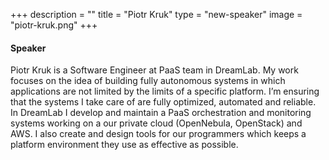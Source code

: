+++
description = ""
title = "Piotr Kruk"
type = "new-speaker"
image = "piotr-kruk.png"
+++
#### Speaker

Piotr Kruk is a Software Engineer at PaaS team in DreamLab. My work focuses on the idea of building fully autonomous systems in which applications are not limited by the limits of a specific platform. I’m ensuring that the systems I take care of are fully optimized, automated and reliable. In DreamLab I develop and maintain a PaaS orchestration and monitoring systems working on a our private cloud (OpenNebula, OpenStack) and AWS. I also create and design tools for our programmers which keeps a platform environment they use as effective as possible.